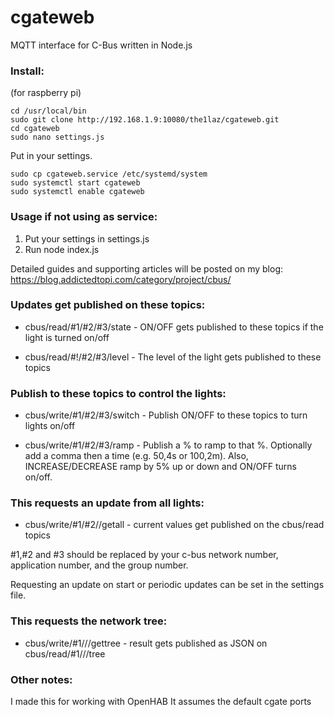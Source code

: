 cgateweb
========

MQTT interface for C-Bus written in Node.js

### Install:
(for raspberry pi)
```
cd /usr/local/bin
sudo git clone http://192.168.1.9:10080/the1laz/cgateweb.git
cd cgateweb
sudo nano settings.js
```
Put in your settings.
```
sudo cp cgateweb.service /etc/systemd/system
sudo systemctl start cgateweb
sudo systemctl enable cgateweb
```
### Usage if not using as service:

1) Put your settings in settings.js
2) Run node index.js

Detailed guides and supporting articles will be posted on my blog: https://blog.addictedtopi.com/category/project/cbus/

### Updates get published on these topics:

 - cbus/read/#1/#2/#3/state  -  ON/OFF gets published to these topics if the light is turned on/off

 - cbus/read/#!/#2/#3/level  -  The level of the light gets published to these topics

### Publish to these topics to control the lights:

 - cbus/write/#1/#2/#3/switch  -  Publish ON/OFF to these topics to turn lights on/off

 - cbus/write/#1/#2/#3/ramp  -  Publish a % to ramp to that %. Optionally add a comma then a time (e.g. 50,4s or 100,2m). Also, INCREASE/DECREASE ramp by 5% up or down and ON/OFF turns on/off.

### This requests an update from all lights:

 - cbus/write/#1/#2//getall - current values get published on the cbus/read topics

 #1,#2 and #3 should be replaced by your c-bus network number, application number, and the group number.

Requesting an update on start or periodic updates can be set in the settings file.

### This requests the network tree:

 - cbus/write/#1///gettree - result gets published as JSON on cbus/read/#1///tree

### Other notes:
I made this for working with OpenHAB
It assumes the default cgate ports
